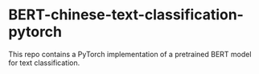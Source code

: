# BERT-chinese-text-classification-pytorch
This repo contains a PyTorch implementation of a pretrained BERT model  for text classification.
